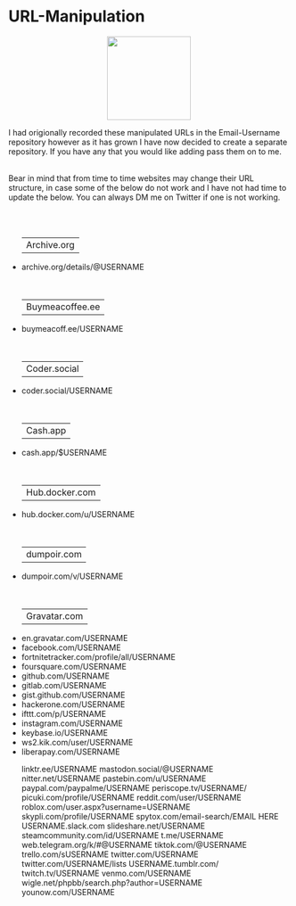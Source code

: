 # URL-Manipulation
<p align="center">
  <img width="150" height="150" src="https://www.cqcore.uk/wp-content/uploads/2021/04/cropped-cropped-Capture-2.png">
</p>
I had origionally recorded these manipulated URLs in the Email-Username repository however as it has grown I have now decided to create a separate repository. If you have any that you would like adding pass them on to me. 
<br></br>
<p>Bear in mind that from time to time websites may change their URL structure, in case some of the below do not work and I have not had time to update the below. You can always DM me on Twitter if one is not working.</p>
<br></br>
<ul>
  <table>
    <tr>
        <td>Archive.org</td>
    </tr>
</table>
 <li>archive.org/details/@USERNAME</li>
<br></br>
<table>
    <tr>
        <td>Buymeacoffee.ee</td>
    </tr>
</table>
 <li>buymeacoff.ee/USERNAME</li>
<br></br>
<table>
    <tr>
        <td>Coder.social</td>
    </tr>
</table>
 <li>coder.social/USERNAME</li>
<br></br>
<table>
    <tr>
        <td>Cash.app</td>
    </tr>
</table>
 <li>cash.app/$USERNAME</li>
<br></br>
<table>
    <tr>
        <td>Hub.docker.com</td>
    </tr>
</table>
 <li>hub.docker.com/u/USERNAME</li>
<br></br>
<table>
    <tr>
        <td>dumpoir.com</td>
    </tr>
</table>
 <li>dumpoir.com/v/USERNAME</li>
<br></br>
<table>
    <tr>
        <td>Gravatar.com</td>
    </tr>
</table>
 <li>en.gravatar.com/USERNAME</li>

 <li>facebook.com/USERNAME</li>

 <li>fortnitetracker.com/profile/all/USERNAME</li>

 <li>foursquare.com/USERNAME</li>

 <li>github.com/USERNAME</li>

 <li>gitlab.com/USERNAME</li>

 <li>gist.github.com/USERNAME</li>

 <li>hackerone.com/USERNAME</li>

 <li>ifttt.com/p/USERNAME</li>

 <li>instagram.com/USERNAME</li>

 <li>keybase.io/USERNAME</li>

 <li>ws2.kik.com/user/USERNAME</li>

 <li>liberapay.com/USERNAME</li>
 

linktr.ee/USERNAME
mastodon.social/@USERNAME
nitter.net/USERNAME
pastebin.com/u/USERNAME
paypal.com/paypalme/USERNAME
periscope.tv/USERNAME/
picuki.com/profile/USERNAME
reddit.com/user/USERNAME
roblox.com/user.aspx?username=USERNAME
skypli.com/profile/USERNAME
spytox.com/email-search/EMAIL HERE
USERNAME.slack.com
slideshare.net/USERNAME
steamcommunity.com/id/USERNAME
t.me/USERNAME
web.telegram.org/k/#@USERNAME
tiktok.com/@USERNAME
trello.com/sUSERNAME
twitter.com/USERNAME
twitter.com/USERNAME/lists
USERNAME.tumblr.com/
twitch.tv/USERNAME
venmo.com/USERNAME
wigle.net/phpbb/search.php?author=USERNAME
younow.com/USERNAME
